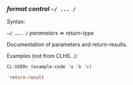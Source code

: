 ### <em>format control</em> <strong>`~/ ... /`</strong>

Syntax:

<strong>`~/ ... /`</strong> <em>parameters</em> => <em>return-type</em>

Documentation of parameters and return-results.

Examples (not from CLHS...):

```lisp
CL-USER> (example-code 'a 'b 'c)

'return-result
```
